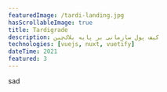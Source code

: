 ```yaml
---
featuredImage: /tardi-landing.jpg
hasScrollableImage: true
title: Tardigrade
description: کیف پول سازمانی بر پایه بلاک‌چین
technologies: [vuejs, nuxt, vuetify]
dateTime: 2021
featured: 3
---
```


sad
